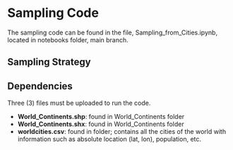 # Sampling Code
The sampling code can be found in the file, Sampling_from_Cities.ipynb, located in notebooks folder, main branch.

## Sampling Strategy

## Dependencies
Three (3) files must be uploaded to run the code.
* **World_Continents.shp**: found in World_Continents folder
* **World_Continents.shx**: found in World_Continents folder
* **worldcities.csv**: found in folder; contains all the cities of the world with information such as absolute location (lat, lon), population, etc.
